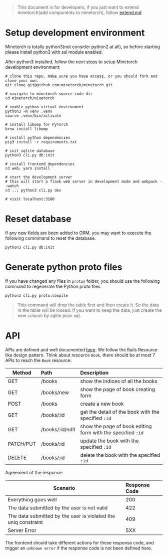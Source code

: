 > This document is for developers, if you just want to extend minetorch(add components to minetorch), follow [extend.md](extend.md)


# Setup development environment

Minetorch is totally python3(not consider python2 at all), so before starting please install python3 with ssl module enabled.

After python3 installed, follow the next steps to setup Minetorch development environment:

```shell
# clone this repo, make sure you have access, or you should fork and clone your own.
git clone git@github.com:minetorch/minetorch.git

# navigate to minetorch source code dir
cd minetorch/minetorch

# enable python virtual environment
python3 -m venv .venv
source .venv/bin/activate

# install libomp for PyTorch
brew install libomp

# install python dependencies
pip3 install -r requirements.txt

# init sqlite database
python3 cli.py db:init

# install frontend dependencies
cd web; yarn install

# start the development server
# this will start a flask web server in development mode and webpack --watch
cd ..; python3 cli.py dev

# visit localhost:3100
```

# Reset database

If any new fields are been added to ORM, you may want to execute the following commmand to reset the database.

```
python3 cli.py db:init
```

# Generate python proto files

If you have changed any files in `protos` folder, you should use the following command to regenerate the Python proto files.

```
python3 cli.py proto:compile
```


> This command will drop the table first and then create it. So the data in the table will be lossed. If you want to keep the data, just create the new column by sqlite plain sql.

# API

APIs are defined and well documented [here](../minetorch/web/api/__init__.py). We follow the Rails Resource like design pattern. Think about resource `Book`, there should be at most 7 APIs to reach the `Book` resource:

| Method   |    Path       |  Description |
|----------|:-------------| :-------------|
| GET |  /books | show the indices of all the books |
| GET | /books/new | show the page of book creating form |
| POST | /books | create a new book |
| GET | /books/:id | get the detail of the book with the specified `:id` |
| GET | /books/:id/edit | show the page of book editing form with the specified `:id` |
| PATCH/PUT | /books/:id | update the book with the specified `:id` |
| DELETE | /books/:id | delete the book with the specified `:id` |

Agreement of the response:

| Scenario |  Response Code |
|----------|:-------------|
| Everything goes well | 200 |
| The data submitted by the user is not valid | 422 |
| The data submitted by the user is violated the uniq constraint | 409 |
| Server Error | 5XX |

The frontend should take different actions for these response code, and trigger an `unknown error` if the response code is not been defined here.
